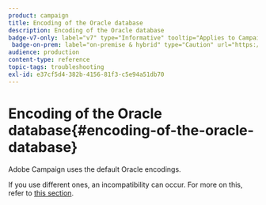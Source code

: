 ```yaml
---
product: campaign
title: Encoding of the Oracle database
description: Encoding of the Oracle database
badge-v7-only: label="v7" type="Informative" tooltip="Applies to Campaign Classic v7 only"
 badge-on-prem: label="on-premise & hybrid" type="Caution" url="https://experienceleague.adobe.com/docs/campaign-classic/using/installing-campaign-classic/architecture-and-hosting-models/hosting-models-lp/hosting-models.html?lang=en" tooltip="Applies to on-premise and hybrid deployments only"
audience: production
content-type: reference
topic-tags: troubleshooting
exl-id: e37cf5d4-382b-4156-81f3-c5e94a51db70
---
```

# Encoding of the Oracle database{#encoding-of-the-oracle-database}



Adobe Campaign uses the default Oracle encodings.

If you use different ones, an incompatibility can occur. For more on this, refer to [this section](../../installation/using/database.md#oracle).
